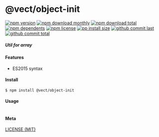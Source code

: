 # @vect/object-init

[![npm version][badge-npm-version]][url-npm]
[![npm download monthly][badge-npm-download-monthly]][url-npm]
[![npm download total][badge-npm-download-total]][url-npm]
[![npm dependents][badge-npm-dependents]][url-github]
[![npm license][badge-npm-license]][url-npm]
[![pp install size][badge-pp-install-size]][url-pp]
[![github commit last][badge-github-last-commit]][url-github]
[![github commit total][badge-github-commit-count]][url-github]

[//]: <> (Shields)
[badge-npm-version]: https://flat.badgen.net/npm/v/@vect/object-init
[badge-npm-download-monthly]: https://flat.badgen.net/npm/dm/@vect/object-init
[badge-npm-download-total]:https://flat.badgen.net/npm/dt/@vect/object-init
[badge-npm-dependents]: https://flat.badgen.net/npm/dependents/@vect/object-init
[badge-npm-license]: https://flat.badgen.net/npm/license/@vect/object-init
[badge-pp-install-size]: https://flat.badgen.net/packagephobia/install/@vect/object-init
[badge-github-last-commit]: https://flat.badgen.net/github/last-commit/hoyeungw/vect
[badge-github-commit-count]: https://flat.badgen.net/github/commits/hoyeungw/vect

[//]: <> (Link)
[url-npm]: https://npmjs.org/package/@vect/object-init
[url-pp]: https://packagephobia.now.sh/result?p=@vect/object-init
[url-github]: https://github.com/hoyeungw/vect

##### Util for array

#### Features

- ES2015 syntax

#### Install
```console
$ npm install @vect/object-init
```

#### Usage
```js
```

#### Meta
[LICENSE (MIT)](LICENSE)
